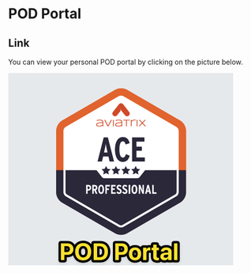 # POD Portal

## Link
You can view your personal POD portal by clicking on the picture below. 

<a href="https://[ops-portal.ace.aviatrixlab.com](https://portal.ace.aviatrixlab.com/)/" target="_blank">

![My image](images/pod.png)

</a>
